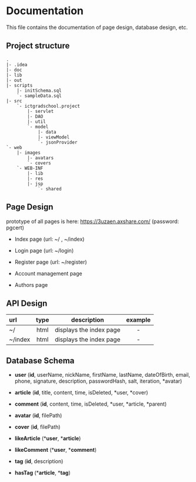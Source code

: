 # Documentation
This file contains the documentation of page design, database design, etc.

## Project structure
```
.
|- .idea
|- doc
|- lib
|- out
|- scripts
    |- initSchema.sql
    `- sampleData.sql
|- src
    `- ictgradschool.project
        |- servlet
        |- DAO
        |- util
        `- model
            |- data
            |- viewModel
            `- jsonProvider
`- web
    |- images
        |- avatars
        `- covers
    `- WEB-INF
        |- lib
        |- res
        |- jsp
            `- shared
```

## Page Design
prototype of all pages is here: 
https://3uzaen.axshare.com/ 
(password: pgcert)

- Index page (url: ~/ , ~/index)

- Login page (url: ~/login)

- Register page (url: ~/register)

- Account management page

- Authors page


## API Design
| url | type | description | example |
|:---|:---:|:---:|:---:|
| ~/ | html | displays the index page | - |
| ~/index | html | displays the index page | - | 

## Database Schema
- **user**
(**id**, userName, nickName, firstName, lastName, dateOfBirth, email, phone, signature, description, passwordHash, salt, iteration, *avatar)

- **article**
(**id**, title, content, time, isDeleted, *user, *cover)

- **comment**
(**id**, content, time, isDeleted, *user, *article, *parent)

- **avatar**
(**id**, filePath)

- **cover**
(**id**, filePath)

- **likeArticle**
(***user**, ***article**)

- **likeComment**
(***user**, ***comment**)

- **tag**
(**id**, description)

- **hasTag**
(***article**, ***tag**)